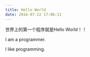 ```yaml
---
title: Hello World
date: 2016-07-22 17:06:11
---
```


世界上的第一个程序就是Hello World！！

I am a  programmer.

 I like programming.
